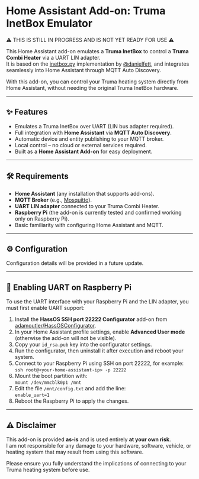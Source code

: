 # Home Assistant Add-on: Truma InetBox Emulator

⚠️ THIS IS STILL IN PROGRESS AND IS NOT YET READY FOR USE ⚠️

This Home Assistant add-on emulates a **Truma InetBox** to control a **Truma Combi Heater** via a UART LIN adapter.  
It is based on the [inetbox.py](https://github.com/danielfett/inetbox.py) implementation by [@danielfett](https://github.com/danielfett), and integrates seamlessly into Home Assistant through MQTT Auto Discovery.  

With this add-on, you can control your Truma heating system directly from Home Assistant, without needing the original Truma InetBox hardware.

---

## ✨ Features

- Emulates a Truma InetBox over UART (LIN bus adapter required).  
- Full integration with **Home Assistant** via **MQTT Auto Discovery**.  
- Automatic device and entity publishing to your MQTT broker.  
- Local control – no cloud or external services required.  
- Built as a **Home Assistant Add-on** for easy deployment.

---

## 🛠 Requirements

- **Home Assistant** (any installation that supports add-ons).  
- **MQTT Broker** (e.g., [Mosquitto](https://github.com/home-assistant/addons/tree/master/mosquitto)).  
- **UART LIN adapter** connected to your Truma Combi Heater.  
- **Raspberry Pi** (the add-on is currently tested and confirmed working only on Raspberry Pi).  
- Basic familiarity with configuring Home Assistant and MQTT.  

---

## ⚙️ Configuration

Configuration details will be provided in a future update.  

---

## 🔧 Enabling UART on Raspberry Pi

To use the UART interface with your Raspberry Pi and the LIN adapter, you must first enable UART support:  

1. Install the **HassOS SSH port 22222 Configurator** add-on from [adamoutler/HassOSConfigurator](https://github.com/adamoutler/HassOSConfigurator).  
2. In your Home Assistant profile settings, enable **Advanced User mode** (otherwise the add-on will not be visible).  
3. Copy your `id_rsa.pub` key into the configurator settings.  
4. Run the configurator, then uninstall it after execution and reboot your system.  
5. Connect to your Raspberry Pi using SSH on port 22222, for example:  
   `ssh root@<your-home-assistant-ip> -p 22222`  
6. Mount the boot partition with:  
   `mount /dev/mmcblk0p1 /mnt`  
7. Edit the file `/mnt/config.txt` and add the line:  
   `enable_uart=1`  
8. Reboot the Raspberry Pi to apply the changes.  

---

## ⚠️ Disclaimer

This add-on is provided **as-is** and is used entirely **at your own risk**.  
I am not responsible for any damage to your hardware, software, vehicle, or heating system that may result from using this software.  

Please ensure you fully understand the implications of connecting to your Truma heating system before use.  
